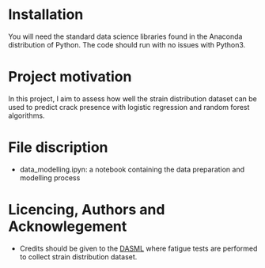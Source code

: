 # Installation
You will need the standard data science libraries found in the Anaconda distribution of Python. The code should run with no issues with Python3.

# Project motivation
In this project, I aim to assess how well the strain distribution dataset can be used to predict crack presence with logistic regression and random forest algorithms. 

# File discription
- data_modelling.ipyn: a notebook containing the data preparation and modelling process

# Licencing, Authors and Acknowlegement
- Credits should be given to the [DASML](https://www.tudelft.nl/en/ae/organisation/departments/dasml) where fatigue tests are performed to collect strain distribution dataset.
